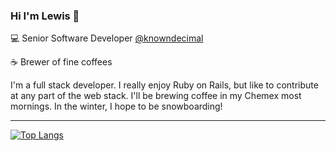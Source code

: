 ### Hi I'm Lewis 👋

💻  Senior Software Developer [@knowndecimal](https://github.com/knowndecimal)

☕️ Brewer of fine coffees

I'm a full stack developer. I really enjoy Ruby on Rails, but like to contribute at any part of the web stack. I'll be brewing coffee in my Chemex most mornings. In the winter, I hope to be snowboarding!

-----

[![Top Langs](https://github-readme-stats.vercel.app/api/top-langs/?username=lsparlin&hide=vim%20script&layout=compact&custom_title=Languages%20Used%20On%20Github)](https://github.com/anuraghazra/github-readme-stats)


<!--
**lsparlin/lsparlin** is a ✨ _special_ ✨ repository because its `README.md` (this file) appears on your GitHub profile.

Here are some ideas to get you started:


- 🌱 I’m currently learning ...
- 👯 I’m looking to collaborate on ...
- 🤔 I’m looking for help with ...
- 💬 Ask me about ...
- 📫 How to reach me: ...
- 😄 Pronouns: ...
- ⚡ Fun fact: ...
-->
